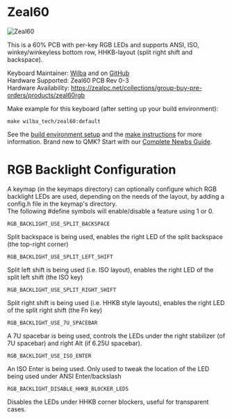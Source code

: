 Zeal60
====

![Zeal60](https://cdn.shopify.com/s/files/1/0490/7329/products/Zeal60.jpg)

This is a 60% PCB with per-key RGB LEDs and supports ANSI, ISO, winkey/winkeyless bottom row, HHKB-layout (split right shift and backspace).

Keyboard Maintainer: [Wilba](http://wilba.tech/) and on [GitHub](https://github.com/Wilba6582)  
Hardware Supported: Zeal60 PCB Rev 0-3  
Hardware Availability: https://zealpc.net/collections/group-buy-pre-orders/products/zeal60rgb

Make example for this keyboard (after setting up your build environment):

    make wilba_tech/zeal60:default

See the [build environment setup](https://docs.qmk.fm/#/getting_started_build_tools) and the [make instructions](https://docs.qmk.fm/#/getting_started_make_guide) for more information. Brand new to QMK? Start with our [Complete Newbs Guide](https://docs.qmk.fm/#/newbs).


RGB Backlight Configuration
====

A keymap (in the keymaps directory) can optionally configure which RGB backlight LEDs are used, depending on the needs of the layout, by adding a config.h file in the keymap's directory.  
The following #define symbols will enable/disable a feature using 1 or 0.

    RGB_BACKLIGHT_USE_SPLIT_BACKSPACE

Split backspace is being used, enables the right LED of the split backspace (the top-right corner)

    RGB_BACKLIGHT_USE_SPLIT_LEFT_SHIFT

Split left shift is being used (i.e. ISO layout), enables the right LED of the split left shift (the ISO key)

    RGB_BACKLIGHT_USE_SPLIT_RIGHT_SHIFT

Split right shift is being used (i.e. HHKB style layouts), enables the right LED of the split right shift (the Fn key)

    RGB_BACKLIGHT_USE_7U_SPACEBAR

A 7U spacebar is being used, controls the LEDs under the right stabilizer (of 7U spacebar) and right Alt (if 6.25U spacebar).

    RGB_BACKLIGHT_USE_ISO_ENTER

An ISO Enter is being used. Only used to tweak the location of the LED being used under ANSI Enter/backslash

    RGB_BACKLIGHT_DISABLE_HHKB_BLOCKER_LEDS

Disables the LEDs under HHKB corner blockers, useful for transparent cases.
